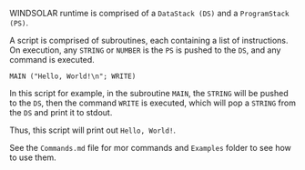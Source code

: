 WINDSOLAR runtime is comprised of a `DataStack (DS)` and a `ProgramStack (PS)`.

A script is comprised of subroutines, each containing a list of instructions.
On execution, any `STRING` or `NUMBER` is the `PS` is pushed to the `DS`, and any command is executed.

```
MAIN ("Hello, World!\n"; WRITE)
```

In this script for example, in the subroutine `MAIN`,
the `STRING` will be pushed to the `DS`,
then the command `WRITE` is executed,
which will pop a `STRING` from the `DS` and print it to stdout.

Thus, this script will print out `Hello, World!`.

See the `Commands.md` file for mor commands and `Examples` folder to see how to use them.
